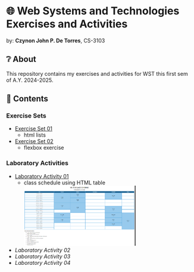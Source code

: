 # 🌐 Web Systems and Technologies Exercises and Activities
by: **Czynon John P. De Torres**, CS-3103

## ❔ About
This repository contains my exercises and activities for WST this first sem of A.Y. 2024-2025.

## 📃 Contents
### Exercise Sets
- [Exercise Set 01](https://github.com/CzynonDeTorres/DeTorresCzynonJohnCS3103_WSTactivities/tree/914c147ffeca2f3474a1e58a21fc8246c4afa4f5/Exercise%20Sets/Exercise%20Set%2001)
    - html lists
- [Exercise Set 02](./Exercise%20Sets/Exercise%20Set%2002)
    - flexbox exercise

### Laboratory Activities
- [Laboratory Activity 01](https://github.com/CzynonDeTorres/DeTorresCzynonJohnCS3103_WSTactivities/tree/main/Laboratory%20Activities/Laboratory%20Activity%201%20-%2005-September-2024)
    - class schedule using HTML table
<br><img src="./Laboratory%20Activities/Laboratory%20Activity%201%20-%2005-September-2024/html-tables-output.png" width="300">
- *Laboratory Activity 02*
- *Laboratory Activity 03*
- *Laboratory Activity 04*